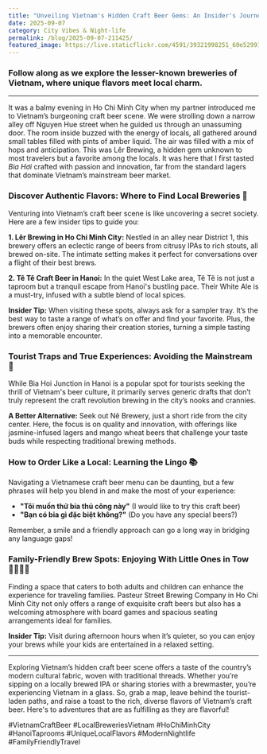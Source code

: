 ```yaml
---
title: "Unveiling Vietnam's Hidden Craft Beer Gems: An Insider's Journey"
date: 2025-09-07
category: City Vibes & Night-life
permalink: /blog/2025-09-07-211425/
featured_image: https://live.staticflickr.com/4591/39321998251_60e5299192.jpg
---
```

### Follow along as we explore the lesser-known breweries of Vietnam, where unique flavors meet local charm.

- - -

It was a balmy evening in Ho Chi Minh City when my partner introduced me to Vietnam’s burgeoning craft beer scene. We were strolling down a narrow alley off Nguyen Hue street when he guided us through an unassuming door. The room inside buzzed with the energy of locals, all gathered around small tables filled with pints of amber liquid. The air was filled with a mix of hops and anticipation. This was Lêr Brewing, a hidden gem unknown to most travelers but a favorite among the locals. It was here that I first tasted *Bia Hơi* crafted with passion and innovation, far from the standard lagers that dominate Vietnam’s mainstream beer market.

### Discover Authentic Flavors: Where to Find Local Breweries 🍺

Venturing into Vietnam’s craft beer scene is like uncovering a secret society. Here are a few insider tips to guide you:

**1. Lêr Brewing in Ho Chi Minh City:** Nestled in an alley near District 1, this brewery offers an eclectic range of beers from citrusy IPAs to rich stouts, all brewed on-site. The intimate setting makes it perfect for conversations over a flight of their best brews.

**2. Tê Tê Craft Beer in Hanoi:** In the quiet West Lake area, Tê Tê is not just a taproom but a tranquil escape from Hanoi's bustling pace. Their White Ale is a must-try, infused with a subtle blend of local spices.

**Insider Tip:** When visiting these spots, always ask for a sampler tray. It’s the best way to taste a range of what’s on offer and find your favorite. Plus, the brewers often enjoy sharing their creation stories, turning a simple tasting into a memorable encounter.

### Tourist Traps and True Experiences: Avoiding the Mainstream 🤫

While Bia Hoi Junction in Hanoi is a popular spot for tourists seeking the thrill of Vietnam's beer culture, it primarily serves generic drafts that don’t truly represent the craft revolution brewing in the city’s nooks and crannies.

**A Better Alternative:** Seek out Nê Brewery, just a short ride from the city center. Here, the focus is on quality and innovation, with offerings like jasmine-infused lagers and mango wheat beers that challenge your taste buds while respecting traditional brewing methods.

### How to Order Like a Local: Learning the Lingo 📚

Navigating a Vietnamese craft beer menu can be daunting, but a few phrases will help you blend in and make the most of your experience:

* **"Tôi muốn thử bia thủ công này"** (I would like to try this craft beer)
* **"Bạn có bia gì đặc biệt không?"** (Do you have any special beers?)

Remember, a smile and a friendly approach can go a long way in bridging any language gaps!

### Family-Friendly Brew Spots: Enjoying With Little Ones in Tow 👨‍👩‍👧‍👦

Finding a space that caters to both adults and children can enhance the experience for traveling families. Pasteur Street Brewing Company in Ho Chi Minh City not only offers a range of exquisite craft beers but also has a welcoming atmosphere with board games and spacious seating arrangements ideal for families.

**Insider Tip:** Visit during afternoon hours when it’s quieter, so you can enjoy your brews while your kids are entertained in a relaxed setting.

- - -

Exploring Vietnam’s hidden craft beer scene offers a taste of the country’s modern cultural fabric, woven with traditional threads. Whether you’re sipping on a locally brewed IPA or sharing stories with a brewmaster, you’re experiencing Vietnam in a glass. So, grab a map, leave behind the tourist-laden paths, and raise a toast to the rich, diverse flavors of Vietnam’s craft beer. Here's to adventures that are as fulfilling as they are flavorful!

\#VietnamCraftBeer #LocalBreweriesVietnam #HoChiMinhCity #HanoiTaprooms #UniqueLocalFlavors #ModernNightlife #FamilyFriendlyTravel